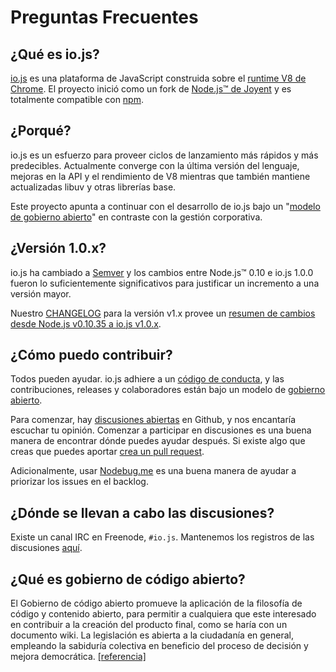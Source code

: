 # Preguntas Frecuentes

## ¿Qué es io.js?

[io.js](https://github.com/nodejs/io.js) es una plataforma de JavaScript construida sobre el [runtime V8 de Chrome](http://code.google.com/p/v8/). El proyecto inició como un fork de  [Node.js™ de Joyent](https://nodejs.org/) y es totalmente compatible con  [npm](https://www.npmjs.com/).

## ¿Porqué? 

io.js es un esfuerzo para proveer ciclos de lanzamiento más rápidos y más predecibles. Actualmente converge con la última versión del lenguaje, mejoras en la API y el rendimiento de V8 mientras que también mantiene actualizadas libuv y otras librerías base.

Este proyecto apunta a continuar con el desarrollo de io.js bajo un "[modelo de gobierno abierto](https://github.com/nodejs/io.js/blob/v1.x/GOVERNANCE.md#readme)" en contraste con la gestión corporativa.

## ¿Versión 1.0.x?

io.js ha cambiado a [Semver](http://semver.org/) y los cambios entre Node.js™ 0.10 e io.js 1.0.0 fueron lo suficientemente significativos para justificar un incremento a una versión mayor.

Nuestro [CHANGELOG](https://github.com/nodejs/io.js/blob/v1.x/CHANGELOG.md) para la versión v1.x provee un [resumen de cambios desde Node.js v0.10.35 a io.js v1.0.x](https://github.com/nodejs/io.js/blob/v1.x/CHANGELOG.md#summary-of-changes-from-nodejs-v01035-to-iojs-v100).

## ¿Cómo puedo contribuir?

Todos pueden ayudar. io.js adhiere a un [código de conducta](https://github.com/nodejs/io.js/blob/v1.x/CONTRIBUTING.md#code-of-conduct), y las contribuciones, releases y colaboradores están bajo un modelo de [gobierno abierto](https://github.com/nodejs/io.js/blob/v1.x/GOVERNANCE.md#readme).

Para comenzar, hay [discusiones abiertas](https://github.com/nodejs/io.js/issues) en Github, y nos encantaría escuchar tu opinión.
Comenzar a participar en discusiones es una buena manera de encontrar dónde puedes ayudar después. Si existe algo que creas que puedes aportar [crea un pull request](https://github.com/nodejs/io.js/blob/v1.x/CONTRIBUTING.md#code-contributions).

Adicionalmente,  usar [Nodebug.me](http://nodebug.me/)  es una buena manera de ayudar a priorizar los issues en el backlog.

## ¿Dónde se llevan a cabo las discusiones?

Existe un canal IRC en Freenode, `#io.js`. Mantenemos los registros de las discusiones [aquí](http://logs.libuv.org/io.js/latest).

## ¿Qué es gobierno de código abierto?

El Gobierno de código abierto promueve la aplicación de la filosofía de código y contenido abierto, para permitir a cualquiera que este interesado en contribuir a la creación del producto final, como se haría con un documento wiki. La legislación es abierta a la ciudadanía en general, empleando la sabiduría colectiva en beneficio del proceso de decisión y mejora democrática.  [[referencia]](https://en.wikipedia.org/wiki/Open-source_governance)

